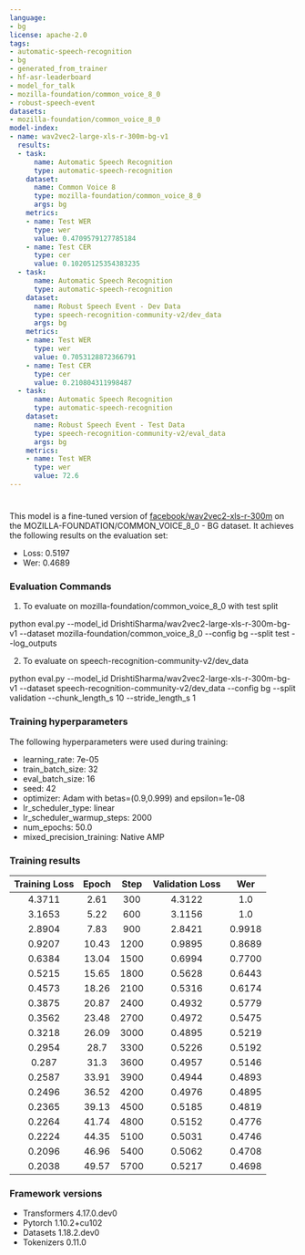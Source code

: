 ```yaml
---
language:
- bg
license: apache-2.0
tags:
- automatic-speech-recognition
- bg
- generated_from_trainer
- hf-asr-leaderboard
- model_for_talk
- mozilla-foundation/common_voice_8_0
- robust-speech-event
datasets:
- mozilla-foundation/common_voice_8_0
model-index:
- name: wav2vec2-large-xls-r-300m-bg-v1
  results:
  - task:
      name: Automatic Speech Recognition
      type: automatic-speech-recognition
    dataset:
      name: Common Voice 8
      type: mozilla-foundation/common_voice_8_0
      args: bg
    metrics:
    - name: Test WER
      type: wer
      value: 0.4709579127785184
    - name: Test CER
      type: cer
      value: 0.10205125354383235
  - task:
      name: Automatic Speech Recognition
      type: automatic-speech-recognition
    dataset:
      name: Robust Speech Event - Dev Data
      type: speech-recognition-community-v2/dev_data
      args: bg
    metrics:
    - name: Test WER
      type: wer
      value: 0.7053128872366791
    - name: Test CER
      type: cer
      value: 0.210804311998487
  - task:
      name: Automatic Speech Recognition
      type: automatic-speech-recognition
    dataset:
      name: Robust Speech Event - Test Data
      type: speech-recognition-community-v2/eval_data
      args: bg
    metrics:
    - name: Test WER
      type: wer
      value: 72.6
---
```


<!-- This model card has been generated automatically according to the information the Trainer had access to. You
should probably proofread and complete it, then remove this comment. -->

# 

This model is a fine-tuned version of [facebook/wav2vec2-xls-r-300m](https://huggingface.co/facebook/wav2vec2-xls-r-300m) on the MOZILLA-FOUNDATION/COMMON_VOICE_8_0 - BG dataset.
It achieves the following results on the evaluation set:
- Loss: 0.5197
- Wer: 0.4689

### Evaluation Commands

1. To evaluate on mozilla-foundation/common_voice_8_0 with test split

python eval.py --model_id DrishtiSharma/wav2vec2-large-xls-r-300m-bg-v1 --dataset mozilla-foundation/common_voice_8_0 --config bg --split test --log_outputs

2. To evaluate on speech-recognition-community-v2/dev_data

python eval.py --model_id DrishtiSharma/wav2vec2-large-xls-r-300m-bg-v1 --dataset speech-recognition-community-v2/dev_data --config bg --split validation --chunk_length_s 10 --stride_length_s 1

### Training hyperparameters

The following hyperparameters were used during training:
- learning_rate: 7e-05
- train_batch_size: 32
- eval_batch_size: 16
- seed: 42
- optimizer: Adam with betas=(0.9,0.999) and epsilon=1e-08
- lr_scheduler_type: linear
- lr_scheduler_warmup_steps: 2000
- num_epochs: 50.0
- mixed_precision_training: Native AMP

### Training results

| Training Loss | Epoch | Step | Validation Loss | Wer    |
|:-------------:|:-----:|:----:|:---------------:|:------:|
| 4.3711        | 2.61  | 300  | 4.3122          | 1.0    |
| 3.1653        | 5.22  | 600  | 3.1156          | 1.0    |
| 2.8904        | 7.83  | 900  | 2.8421          | 0.9918 |
| 0.9207        | 10.43 | 1200 | 0.9895          | 0.8689 |
| 0.6384        | 13.04 | 1500 | 0.6994          | 0.7700 |
| 0.5215        | 15.65 | 1800 | 0.5628          | 0.6443 |
| 0.4573        | 18.26 | 2100 | 0.5316          | 0.6174 |
| 0.3875        | 20.87 | 2400 | 0.4932          | 0.5779 |
| 0.3562        | 23.48 | 2700 | 0.4972          | 0.5475 |
| 0.3218        | 26.09 | 3000 | 0.4895          | 0.5219 |
| 0.2954        | 28.7  | 3300 | 0.5226          | 0.5192 |
| 0.287         | 31.3  | 3600 | 0.4957          | 0.5146 |
| 0.2587        | 33.91 | 3900 | 0.4944          | 0.4893 |
| 0.2496        | 36.52 | 4200 | 0.4976          | 0.4895 |
| 0.2365        | 39.13 | 4500 | 0.5185          | 0.4819 |
| 0.2264        | 41.74 | 4800 | 0.5152          | 0.4776 |
| 0.2224        | 44.35 | 5100 | 0.5031          | 0.4746 |
| 0.2096        | 46.96 | 5400 | 0.5062          | 0.4708 |
| 0.2038        | 49.57 | 5700 | 0.5217          | 0.4698 |


### Framework versions

- Transformers 4.17.0.dev0
- Pytorch 1.10.2+cu102
- Datasets 1.18.2.dev0
- Tokenizers 0.11.0
